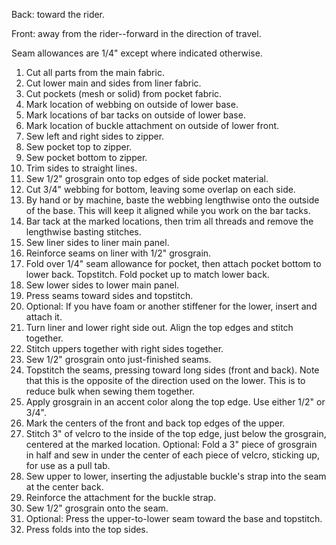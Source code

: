 Back: toward the rider.

Front: away from the rider--forward in the direction of travel.

Seam allowances are 1/4" except where indicated otherwise.

1. Cut all parts from the main fabric.
1. Cut lower main and sides from liner fabric.
1. Cut pockets (mesh or solid) from pocket fabric.
1. Mark location of webbing on outside of lower base.
1. Mark locations of bar tacks on outside of lower base.
1. Mark location of buckle attachment on outside of lower front.
1. Sew left and right sides to zipper.
1. Sew pocket top to zipper.
1. Sew pocket bottom to zipper.
1. Trim sides to straight lines.
1. Sew 1/2" grosgrain onto top edges of side pocket material.
1. Cut 3/4" webbing for bottom, leaving some overlap on each side.
1. By hand or by machine, baste the webbing lengthwise onto the outside of the base. This will keep it aligned while you work on the bar tacks.
1. Bar tack at the marked locations, then trim all threads and remove the lengthwise basting stitches.
1. Sew liner sides to liner main panel.
1. Reinforce seams on  liner with 1/2" grosgrain.
1. Fold over 1/4" seam allowance for pocket, then attach pocket bottom to lower back. Topstitch. Fold pocket up to match lower back.
1. Sew lower sides to lower main panel.
1. Press seams toward sides and topstitch.
1. Optional: If you have foam or another stiffener for the lower, insert and attach it.
1. Turn liner and lower right side out. Align the top edges and stitch together.
1. Stitch uppers together with right sides together.
1. Sew 1/2" grosgrain onto just-finished seams.
1. Topstitch the seams, pressing toward long sides (front and back). Note that this is the opposite of the direction used on the lower. This is to reduce bulk when sewing them together.
1. Apply grosgrain in an accent color along the top edge. Use either 1/2" or 3/4".
1. Mark the centers of the front and back top edges of the upper.
1. Stitch 3" of velcro to the inside of the top edge, just below the grosgrain, centered at the marked location. Optional: Fold a 3" piece of grosgrain in half and sew in under the center of each piece of velcro, sticking up, for use as a pull tab.
1. Sew upper to lower, inserting the adjustable buckle's strap into the seam at the center back.
1. Reinforce the attachment for the buckle strap.
1. Sew 1/2" grosgrain onto the seam.
1. Optional: Press the upper-to-lower seam toward the base and topstitch.
1. Press folds into the top sides.
